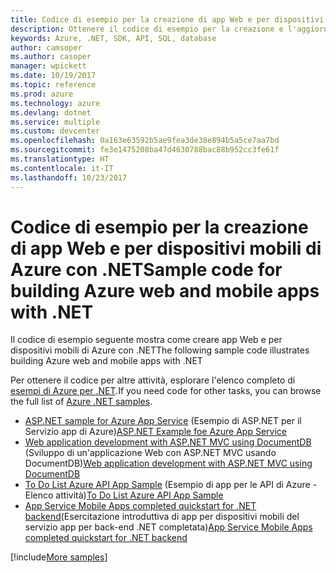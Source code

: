 ```yaml
---
title: Codice di esempio per la creazione di app Web e per dispositivi mobili di Azure con .NET
description: Ottenere il codice di esempio per la creazione e l'aggiornamento di App Web di Azure con .NET
keywords: Azure, .NET, SDK, API, SQL, database
author: camsoper
ms.author: casoper
manager: wpickett
ms.date: 10/19/2017
ms.topic: reference
ms.prod: azure
ms.technology: azure
ms.devlang: dotnet
ms.service: multiple
ms.custom: devcenter
ms.openlocfilehash: 0a163e63592b5ae9fea3de38e894b5a5ce7aa7bd
ms.sourcegitcommit: fe3e1475208ba47d4630788bac88b952cc3fe61f
ms.translationtype: HT
ms.contentlocale: it-IT
ms.lasthandoff: 10/23/2017
---
```

# <a name="sample-code-for-building-azure-web-and-mobile-apps-with-net"></a><span data-ttu-id="eb12a-104">Codice di esempio per la creazione di app Web e per dispositivi mobili di Azure con .NET</span><span class="sxs-lookup"><span data-stu-id="eb12a-104">Sample code for building Azure web and mobile apps with .NET</span></span>

<span data-ttu-id="eb12a-105">Il codice di esempio seguente mostra come creare app Web e per dispositivi mobili di Azure con .NET</span><span class="sxs-lookup"><span data-stu-id="eb12a-105">The following sample code illustrates building Azure web and mobile apps with .NET</span></span>

<span data-ttu-id="eb12a-106">Per ottenere il codice per altre attività, esplorare l'elenco completo di [esempi di Azure per .NET](https://azure.microsoft.com/resources/samples/?platform=dotnet&view=azure-dotnet).</span><span class="sxs-lookup"><span data-stu-id="eb12a-106">If you need code for other tasks, you can browse the full list of [Azure .NET samples](https://azure.microsoft.com/resources/samples/?platform=dotnet&view=azure-dotnet).</span></span>

- <span data-ttu-id="eb12a-107">[ASP.NET sample for Azure App Service](https://azure.microsoft.com/en-us/resources/samples/app-service-web-dotnet-get-started/) (Esempio di ASP.NET per il Servizio app di Azure)</span><span class="sxs-lookup"><span data-stu-id="eb12a-107">[ASP.NET Example foe Azure App Service](https://azure.microsoft.com/en-us/resources/samples/app-service-web-dotnet-get-started/)</span></span>
- <span data-ttu-id="eb12a-108">[Web application development with ASP.NET MVC using DocumentDB](https://azure.microsoft.com/en-us/resources/samples/documentdb-dotnet-todo-app/
) (Sviluppo di un'applicazione Web con ASP.NET MVC usando DocumentDB)</span><span class="sxs-lookup"><span data-stu-id="eb12a-108">[Web application development with ASP.NET MVC using DocumentDB](https://azure.microsoft.com/en-us/resources/samples/documentdb-dotnet-todo-app/
)</span></span>
- <span data-ttu-id="eb12a-109">[To Do List Azure API App Sample](https://azure.microsoft.com/en-us/resources/samples/app-service-api-dotnet-todo-list/?cdn=disable) (Esempio di app per le API di Azure - Elenco attività)</span><span class="sxs-lookup"><span data-stu-id="eb12a-109">[To Do List Azure API App Sample](https://azure.microsoft.com/en-us/resources/samples/app-service-api-dotnet-todo-list/?cdn=disable)</span></span>
- <span data-ttu-id="eb12a-110">[App Service Mobile Apps completed quickstart for .NET backend](https://azure.microsoft.com/en-us/resources/samples/app-service-mobile-dotnet-backend-quickstart/)(Esercitazione introduttiva di app per dispositivi mobili del servizio app per back-end .NET completata)</span><span class="sxs-lookup"><span data-stu-id="eb12a-110">[App Service Mobile Apps completed quickstart for .NET backend](https://azure.microsoft.com/en-us/resources/samples/app-service-mobile-dotnet-backend-quickstart/)</span></span>


[!include[More samples](includes/more-samples.md)]

